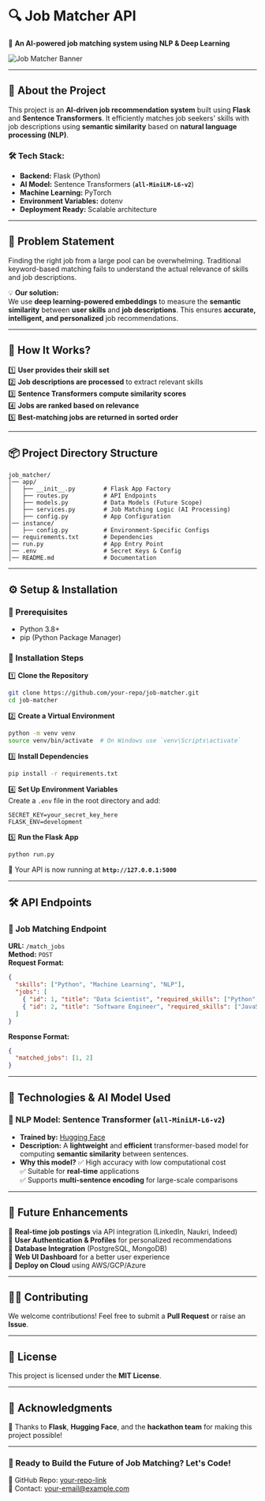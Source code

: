 # **🔍 Job Matcher API**  
🚀 **An AI-powered job matching system using NLP & Deep Learning**  

![Job Matcher Banner](https://source.unsplash.com/1600x400/?technology,ai,jobs)  

---

## **📌 About the Project**  
This project is an **AI-driven job recommendation system** built using **Flask** and **Sentence Transformers**. It efficiently matches job seekers' skills with job descriptions using **semantic similarity** based on **natural language processing (NLP)**.  

### 🛠️ **Tech Stack:**  
- **Backend:** Flask (Python)  
- **AI Model:** Sentence Transformers (**`all-MiniLM-L6-v2`**)  
- **Machine Learning:** PyTorch  
- **Environment Variables:** dotenv  
- **Deployment Ready:** Scalable architecture  

---

## **🎯 Problem Statement**  
Finding the right job from a large pool can be overwhelming. Traditional keyword-based matching fails to understand the actual relevance of skills and job descriptions.  

💡 **Our solution:**  
We use **deep learning-powered embeddings** to measure the **semantic similarity** between **user skills** and **job descriptions**. This ensures **accurate, intelligent, and personalized** job recommendations.

---

## **🧐 How It Works?**  
1️⃣ **User provides their skill set**  
2️⃣ **Job descriptions are processed** to extract relevant skills  
3️⃣ **Sentence Transformers compute similarity scores**  
4️⃣ **Jobs are ranked based on relevance**  
5️⃣ **Best-matching jobs are returned in sorted order**  

---

## **📦 Project Directory Structure**
```
job_matcher/
│── app/
│   ├── __init__.py        # Flask App Factory
│   ├── routes.py          # API Endpoints
│   ├── models.py          # Data Models (Future Scope)
│   ├── services.py        # Job Matching Logic (AI Processing)
│   ├── config.py          # App Configuration
│── instance/
│   ├── config.py          # Environment-Specific Configs
│── requirements.txt       # Dependencies
│── run.py                 # App Entry Point
│── .env                   # Secret Keys & Config
│── README.md              # Documentation
```

---

## **⚙️ Setup & Installation**
### **🔹 Prerequisites**
- Python 3.8+
- pip (Python Package Manager)

### **🔹 Installation Steps**
1️⃣ **Clone the Repository**  
```sh
git clone https://github.com/your-repo/job-matcher.git
cd job-matcher
```

2️⃣ **Create a Virtual Environment**  
```sh
python -m venv venv
source venv/bin/activate  # On Windows use `venv\Scripts\activate`
```

3️⃣ **Install Dependencies**  
```sh
pip install -r requirements.txt
```

4️⃣ **Set Up Environment Variables**  
Create a `.env` file in the root directory and add:
```
SECRET_KEY=your_secret_key_here
FLASK_ENV=development
```

5️⃣ **Run the Flask App**  
```sh
python run.py
```
🚀 Your API is now running at **`http://127.0.0.1:5000`**  

---

## **🛠️ API Endpoints**
### **🔹 Job Matching Endpoint**
**URL:** `/match_jobs`  
**Method:** `POST`  
**Request Format:**
```json
{
  "skills": ["Python", "Machine Learning", "NLP"],
  "jobs": [
    { "id": 1, "title": "Data Scientist", "required_skills": ["Python", "AI", "Deep Learning"] },
    { "id": 2, "title": "Software Engineer", "required_skills": ["JavaScript", "React", "Node.js"] }
  ]
}
```
**Response Format:**
```json
{
  "matched_jobs": [1, 2]
}
```

---

## **🤝 Technologies & AI Model Used**
### **🤖 NLP Model: Sentence Transformer (`all-MiniLM-L6-v2`)**
- **Trained by:** [Hugging Face](https://huggingface.co/sentence-transformers/all-MiniLM-L6-v2)  
- **Description:** A **lightweight** and **efficient** transformer-based model for computing **semantic similarity** between sentences.  
- **Why this model?**
  ✅ High accuracy with low computational cost  
  ✅ Suitable for **real-time** applications  
  ✅ Supports **multi-sentence encoding** for large-scale comparisons  

---

## **🚀 Future Enhancements**
🔹 **Real-time job postings** via API integration (LinkedIn, Naukri, Indeed)  
🔹 **User Authentication & Profiles** for personalized recommendations  
🔹 **Database Integration** (PostgreSQL, MongoDB)  
🔹 **Web UI Dashboard** for a better user experience  
🔹 **Deploy on Cloud** using AWS/GCP/Azure  

---

## **👨‍💻 Contributing**
We welcome contributions! Feel free to submit a **Pull Request** or raise an **Issue**.

---

## **🐝 License**
This project is licensed under the **MIT License**.

---

## **📢 Acknowledgments**
💙 Thanks to **Flask**, **Hugging Face**, and the **hackathon team** for making this project possible!

---

### **🚀 Ready to Build the Future of Job Matching? Let's Code!**  
🔗 GitHub Repo: [your-repo-link](#)  
📩 Contact: your-email@example.com  

